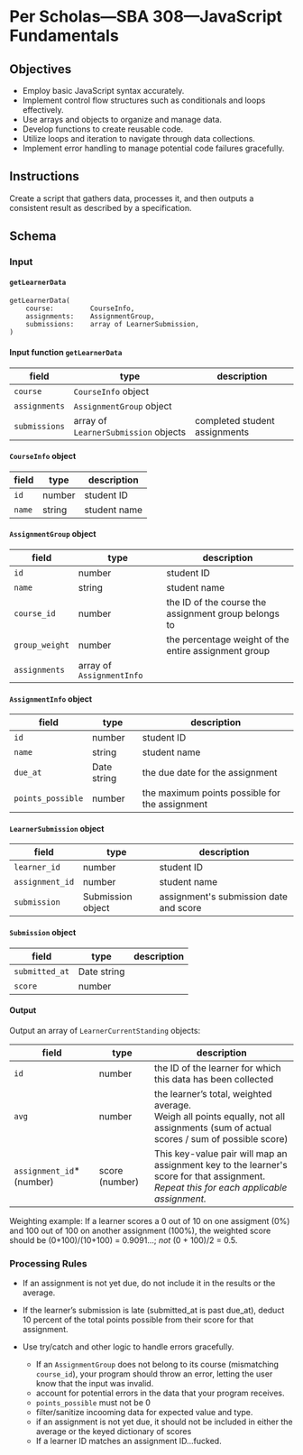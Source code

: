 # Per Scholas—SBA 308—JavaScript Fundamentals

## Objectives

* Employ basic JavaScript syntax accurately.
* Implement control flow structures such as conditionals and loops effectively.
* Use arrays and objects to organize and manage data.
* Develop functions to create reusable code.
* Utilize loops and iteration to navigate through data collections.
* Implement error handling to manage potential code failures gracefully.

## Instructions

Create a script that gathers data, processes it, and then outputs a consistent result as described by a specification.

## Schema

### Input

#### `getLearnerData`

```
getLearnerData(
    course:         CourseInfo, 
    assignments:    AssignmentGroup, 
    submissions:    array of LearnerSubmission,
)
```

#### Input function `getLearnerData`

| field  | type   | description |
|--------|--------|--|
| `course` | `CourseInfo` object |  |
| `assignments` | `AssignmentGroup` object |  |
| `submissions` | array of `LearnerSubmission` objects | completed student assignments |

#### `CourseInfo` object

| field  | type   | description |
|--------|--------|--|
| `id` | number | student ID |
| `name` | string | student name |

#### `AssignmentGroup` object

| field  | type   | description |
|--------|--------|--|
| `id`   | number | student ID |
| `name` | string | student name |
| `course_id` | number | the ID of the course the assignment group belongs to |
| `group_weight` | number | the percentage weight of the entire assignment group |
| `assignments` | array of `AssignmentInfo` |  |

#### `AssignmentInfo` object

| field  | type   | description |
|--------|--------|--|
| `id`   | number | student ID |
| `name` | string | student name |
| `due_at` | Date string | the due date for the assignment |
| `points_possible` | number | the maximum points possible for the assignment |

#### `LearnerSubmission` object

| field  | type   | description |
|--------|--------|--|
| `learner_id`   | number | student ID |
| `assignment_id` | number | student name |
| `submission` | Submission object | assignment's submission date and score |

#### `Submission` object

| field  | type   | description |
|--------|--------|--|
| `submitted_at` | Date string |  |
| `score` | number |  |


#### Output

Output an array of `LearnerCurrentStanding` objects:

| field  | type   | description |
|--------|--------|--|
| `id` | number | the ID of the learner for which this data has been collected |
| `avg` | number | the learner’s total, weighted average.<br />Weigh all points equally, not all assignments (sum of actual scores / sum of possible score) |
| `assignment_id`* (number) | score (number) | This key-value pair will map an assignment key to the learner's score for that assignment.<br/>_Repeat this for each applicable assignment._ |

Weighting example: If a learner scores a 0 out of 10 on one assigment (0%) and 100 out of 100 on another assignment (100%), the weighted score should be (0+100)/(10+100) = 0.9091...; _not_ (0 + 100)/2 = 0.5.

### Processing Rules

* If an assignment is not yet due, do not include it in the results or the average.

* If the learner’s submission is late (submitted_at is past due_at), deduct 10 percent of the total points possible from their score for that assignment.

* Use try/catch and other logic to handle errors gracefully.
    * If an `AssignmentGroup` does not belong to its course (mismatching `course_id`), your program should throw an error, letting the user know that the input was invalid.
    * account for potential errors in the data that your program receives.
    * `points_possible` must not be 0
    * filter/sanitize incooming data for expected value and type.
    * if an assignment is not yet due, it should not be included in either the average or the keyed dictionary of scores
    * If a learner ID matches an assignment ID...fucked.


